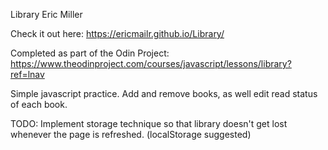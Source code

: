 Library
Eric Miller

Check it out here: https://ericmailr.github.io/Library/

Completed as part of the Odin Project: https://www.theodinproject.com/courses/javascript/lessons/library?ref=lnav

Simple javascript practice. Add and remove books, as well edit read status of each book.

TODO: Implement storage technique so that library doesn't get lost whenever the page is refreshed. (localStorage suggested)
